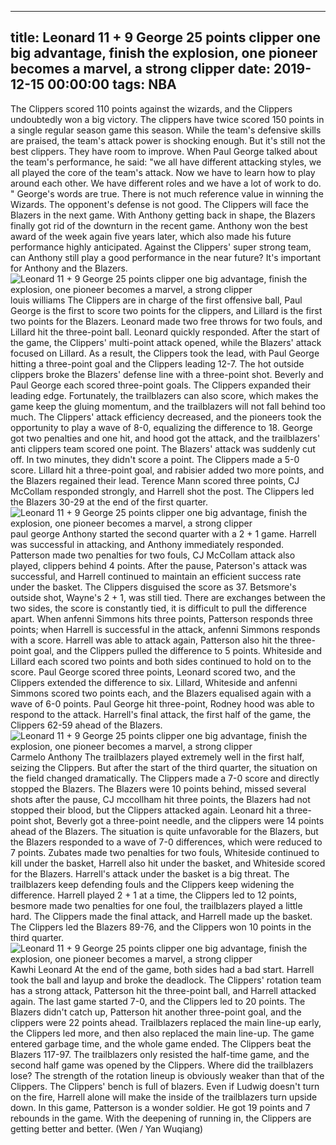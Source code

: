 
---
title: Leonard 11 + 9 George 25 points clipper one big advantage, finish the explosion, one pioneer becomes a marvel, a strong clipper
date: 2019-12-15 00:00:00
tags:  NBA
---
The Clippers scored 110 points against the wizards, and the Clippers undoubtedly won a big victory. The clippers have twice scored 150 points in a single regular season game this season. While the team's defensive skills are praised, the team's attack power is shocking enough. But it's still not the best clippers. They have room to improve.
When Paul George talked about the team's performance, he said: "we all have different attacking styles, we all played the core of the team's attack. Now we have to learn how to play around each other. We have different roles and we have a lot of work to do. " George's words are true. There is not much reference value in winning the Wizards. The opponent's defense is not good.
The Clippers will face the Blazers in the next game. With Anthony getting back in shape, the Blazers finally got rid of the downturn in the recent game. Anthony won the best award of the week again five years later, which also made his future performance highly anticipated. Against the Clippers' super strong team, can Anthony still play a good performance in the near future? It's important for Anthony and the Blazers.
![Leonard 11 + 9 George 25 points clipper one big advantage, finish the explosion, one pioneer becomes a marvel, a strong clipper](6fe30232157946d68bd5fd97ee234f5d.jpg)
louis williams 
The Clippers are in charge of the first offensive ball, Paul George is the first to score two points for the clippers, and Lillard is the first two points for the Blazers. Leonard made two free throws for two fouls, and Lillard hit the three-point ball. Leonard quickly responded. After the start of the game, the Clippers' multi-point attack opened, while the Blazers' attack focused on Lillard. As a result, the Clippers took the lead, with Paul George hitting a three-point goal and the Clippers leading 12-7.
The hot outside clippers broke the Blazers' defense line with a three-point shot. Beverly and Paul George each scored three-point goals. The Clippers expanded their leading edge. Fortunately, the trailblazers can also score, which makes the game keep the gluing momentum, and the trailblazers will not fall behind too much. The Clippers' attack efficiency decreased, and the pioneers took the opportunity to play a wave of 8-0, equalizing the difference to 18.
George got two penalties and one hit, and hood got the attack, and the trailblazers' anti clippers team scored one point. The Blazers' attack was suddenly cut off. In two minutes, they didn't score a point. The Clippers made a 5-0 score. Lillard hit a three-point goal, and rabisier added two more points, and the Blazers regained their lead. Terence Mann scored three points, CJ McCollam responded strongly, and Harrell shot the post.
The Clippers led the Blazers 30-29 at the end of the first quarter.
![Leonard 11 + 9 George 25 points clipper one big advantage, finish the explosion, one pioneer becomes a marvel, a strong clipper](03610945de5c4ff9869efa74d602479a.jpg)
paul george 
Anthony started the second quarter with a 2 + 1 game. Harrell was successful in attacking, and Anthony immediately responded. Patterson made two penalties for two fouls, CJ McCollam attack also played, clippers behind 4 points. After the pause, Paterson's attack was successful, and Harrell continued to maintain an efficient success rate under the basket. The Clippers disguised the score as 37. Betsmore's outside shot, Wayne's 2 + 1, was still tied.
There are exchanges between the two sides, the score is constantly tied, it is difficult to pull the difference apart. When anfenni Simmons hits three points, Patterson responds three points; when Harrell is successful in the attack, anfenni Simmons responds with a score. Harrell was able to attack again, Patterson also hit the three-point goal, and the Clippers pulled the difference to 5 points. Whiteside and Lillard each scored two points and both sides continued to hold on to the score.
Paul George scored three points, Leonard scored two, and the Clippers extended the difference to six. Lillard, Whiteside and anfenni Simmons scored two points each, and the Blazers equalised again with a wave of 6-0 points. Paul George hit three-point, Rodney hood was able to respond to the attack. Harrell's final attack, the first half of the game, the Clippers 62-59 ahead of the Blazers.
![Leonard 11 + 9 George 25 points clipper one big advantage, finish the explosion, one pioneer becomes a marvel, a strong clipper](5376e8b34fbb4e728f2921bf5832c8a3.jpg)
Carmelo Anthony 
The trailblazers played extremely well in the first half, seizing the Clippers. But after the start of the third quarter, the situation on the field changed dramatically. The Clippers made a 7-0 score and directly stopped the Blazers. The Blazers were 10 points behind, missed several shots after the pause, CJ mccollham hit three points, the Blazers had not stopped their blood, but the Clippers attacked again.
Leonard hit a three-point shot, Beverly got a three-point needle, and the clippers were 14 points ahead of the Blazers. The situation is quite unfavorable for the Blazers, but the Blazers responded to a wave of 7-0 differences, which were reduced to 7 points. Zubates made two penalties for two fouls, Whiteside continued to kill under the basket, Harrell also hit under the basket, and Whiteside scored for the Blazers.
Harrell's attack under the basket is a big threat. The trailblazers keep defending fouls and the Clippers keep widening the difference. Harrell played 2 + 1 at a time, the Clippers led to 12 points, besmore made two penalties for one foul, the trailblazers played a little hard. The Clippers made the final attack, and Harrell made up the basket. The Clippers led the Blazers 89-76, and the Clippers won 10 points in the third quarter.
![Leonard 11 + 9 George 25 points clipper one big advantage, finish the explosion, one pioneer becomes a marvel, a strong clipper](a015a3a630ff4cdeb10d04f61256f314.jpg)
Kawhi Leonard 
At the end of the game, both sides had a bad start. Harrell took the ball and layup and broke the deadlock. The Clippers' rotation team has a strong attack, Patterson hit the three-point ball, and Harrell attacked again. The last game started 7-0, and the Clippers led to 20 points. The Blazers didn't catch up, Patterson hit another three-point goal, and the clippers were 22 points ahead.
Trailblazers replaced the main line-up early, the Clippers led more, and then also replaced the main line-up. The game entered garbage time, and the whole game ended. The Clippers beat the Blazers 117-97.
The trailblazers only resisted the half-time game, and the second half game was opened by the Clippers. Where did the trailblazers lose? The strength of the rotation lineup is obviously weaker than that of the Clippers. The Clippers' bench is full of blazers. Even if Ludwig doesn't turn on the fire, Harrell alone will make the inside of the trailblazers turn upside down. In this game, Patterson is a wonder soldier. He got 19 points and 7 rebounds in the game.
With the deepening of running in, the Clippers are getting better and better.
(Wen / Yan Wuqiang)